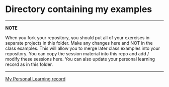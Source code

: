 # Directory containing my examples

---

**NOTE**

When you fork your repository, you should put all of your exercises in separate projects in this folder. 
Make any changes here and NOT in the class examples.
This will allow you to merge later class examples into your repository.
You can copy the session material into this repo and add / modify these sessions here.
You can also update your personal learning record as in this folder.

---

[My Personal Learning record](../myPracticeCourseWork/personal_learning_record/personal_learning_record.md)


